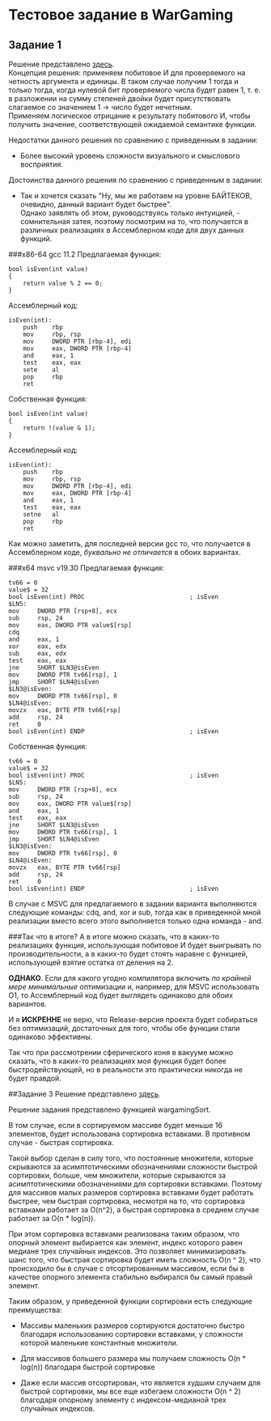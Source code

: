 # Тестовое задание в WarGaming

## Задание 1

Решение представлено [здесь](someSolution.com).  
Концепция решения: применяем побитовое И для проверяемого на четность аргумента и единицы. В таком случае
получим 1 тогда и только тогда, когда нулевой бит проверяемого числа будет 
равен 1, т. е. в разложении на сумму степеней двойки будет присутствовать слагаемое
со значением 1 -> число будет нечетным.  
Применяем логическое отрицание к результату побитового И, чтобы получить значение, соответствующей
ожидаемой семантике функции. 

Недостатки данного решения по сравнению с приведенным в задании:

* Более высокий уровень сложности визуального и смыслового восприятия.

Достоинства данного решения по сравнению с приведенным в задании:

* Так и хочется сказать "Ну, мы же работаем на уровне БАЙТЕКОВ, очевидно,
  данный вариант будет быстрее".  
  Однако заявлять об этом, руководствуясь только интуицией, - сомнительная затея,
  поэтому посмотрим на то, что получается в различных реализациях в Ассемблерном
  коде для двух данных функций. 

###x86-64 gcc 11.2
Предлагаемая функция:

    bool isEven(int value)
    {
        return value % 2 == 0;
    }

Ассемблерный код:

    isEven(int):
        push    rbp
        mov     rbp, rsp
        mov     DWORD PTR [rbp-4], edi
        mov     eax, DWORD PTR [rbp-4]
        and     eax, 1
        test    eax, eax
        sete    al
        pop     rbp
        ret

  
Собственная функция: 

    bool isEven(int value) 
    {
        return !(value & 1);
    }

Ассемблерный код:

    isEven(int):
        push    rbp
        mov     rbp, rsp
        mov     DWORD PTR [rbp-4], edi
        mov     eax, DWORD PTR [rbp-4]
        and     eax, 1
        test    eax, eax
        setne   al
        pop     rbp
        ret

Как можно заметить, для последней версии gcc то, что получается в Ассемблерном коде,
*буквально не отличается* в обоих вариантах.

###x64 msvc v19.30
Предлагаемая функция:

    tv66 = 0
    value$ = 32
    bool isEven(int) PROC                             ; isEven
    $LN5:
    mov     DWORD PTR [rsp+8], ecx
    sub     rsp, 24
    mov     eax, DWORD PTR value$[rsp]
    cdq
    and     eax, 1
    xor     eax, edx
    sub     eax, edx
    test    eax, eax
    jne     SHORT $LN3@isEven
    mov     DWORD PTR tv66[rsp], 1
    jmp     SHORT $LN4@isEven
    $LN3@isEven:
    mov     DWORD PTR tv66[rsp], 0
    $LN4@isEven:
    movzx   eax, BYTE PTR tv66[rsp]
    add     rsp, 24
    ret     0
    bool isEven(int) ENDP                             ; isEven

Собственная функция:  

    tv66 = 0
    value$ = 32
    bool isEven(int) PROC                             ; isEven
    $LN5:
    mov     DWORD PTR [rsp+8], ecx
    sub     rsp, 24
    mov     eax, DWORD PTR value$[rsp]
    and     eax, 1
    test    eax, eax
    jne     SHORT $LN3@isEven
    mov     DWORD PTR tv66[rsp], 1
    jmp     SHORT $LN4@isEven
    $LN3@isEven:
    mov     DWORD PTR tv66[rsp], 0
    $LN4@isEven:
    movzx   eax, BYTE PTR tv66[rsp]
    add     rsp, 24
    ret     0
    bool isEven(int) ENDP                             ; isEven

В случае с MSVC для предлагаемого в задании варианта выполняются следующие
команды: cdq, and, xor и sub, тогда как в приведенной мной реализации вместо
всего этого выполняется только одна команда - and. 

###Так что в итоге?
А в итоге можно сказать, что в каких-то реализациях функция, использующая
побитовое И будет выигрывать по производительности, а в каких-то будет стоять
наравне с функцией, использующей взятие остатка от деления на 2.

**ОДНАКО**. Если для какого угодно компилятора включить *по крайней мере 
минимальные* оптимизации и, например, для MSVC использовать O1, то Ассемблерный код будет выглядеть
одинаково для обоих вариантов.

И я **ИСКРЕННЕ** не верю, что Release-версия проекта будет собираться без оптимизаций, 
достаточных для того, чтобы обе функции стали одинаково эффективны.

Так что при рассмотрении сферического коня в вакууме можно сказать, что в каких-то
реализациях моя функция будет более быстродействующей, но в реальности это
практически никогда не будет правдой.

##Задание 3
Решение представлено [здесь](someSolution.com). 

Решение задания представлено функцией wargamingSort.

В том случае, если в сортируемом массиве будет меньше 16 элементов, будет использована
сортировка вставками. В противном случае - быстрая сортировка.

Такой выбор сделан в силу того, что постоянные множители, которые скрываются за асимптотическими
обозначениями сложности быстрой сортировки, больше, чем множители, которые
скрываются за асимптотическими обозначениями для сортировки вставками. Поэтому для 
массивов малых размеров сортировка вставками будет работать быстрее, чем быстрая сортировка, 
несмотря на то, что сортировка вставками работает за O(n^2), а быстрая сортировка в среднем
случае работает за O(n * log(n)).

При этом сортировка вставками реализована таким образом, что опорный элемент выбирается как
элемент, индекс которого равен медиане трех случайных индексов. Это позволяет минимизировать
шанс того, что быстрая сортировка будет иметь сложность O(n ^ 2), что происходило бы
в случае с отсортированным массивом, если бы в качестве опорного элемента стабильно выбирался
бы самый правый элемент.

Таким образом, у приведенной функции сортировки есть следующие преимущества:

* Массивы маленьких размеров сортируются достаточно быстро благодаря использованию
  сортировки вставками, у сложности которой маленькие константные множители.  

* Для массивов большего размера мы получаем сложность O(n * log(n)) благодаря быстрой
  сортировке

* Даже если массив отсортирован, что является худшим случаем для быстрой сортировки,
  мы все еще избегаем сложности O(n ^ 2) благодаря опорному элементу с индексом-медианой
  трех случайных индексов.
